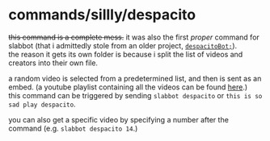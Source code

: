 # commands/sillly/**despacito**

~~this command is a complete mess.~~ it was also the first *proper* command for slabbot (that i admittedly stole from an older project, [`despacitoBot;`](https://github.com/AndyThePie/despacitoBot-semicolon)).  
the reason it gets its own folder is because i split the list of videos and creators into their own file.

a random video is selected from a predetermined list, and then is sent as an embed. (a youtube playlist containing all the videos can be found [here](https://www.youtube.com/playlist?list=PLchhjXy0uG8pfrYkYFwG_IwnoR0PozqJs).)  
this command can be triggered by sending `slabbot despacito` or `this is so sad play despacito`.

you can also get a specific video by specifying a number after the command (e.g. `slabbot despacito 14`.)
